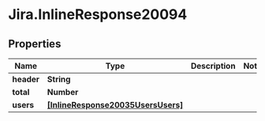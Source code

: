 # Jira.InlineResponse20094

## Properties

Name | Type | Description | Notes
------------ | ------------- | ------------- | -------------
**header** | **String** |  | 
**total** | **Number** |  | 
**users** | [**[InlineResponse20035UsersUsers]**](InlineResponse20035UsersUsers.md) |  | 


